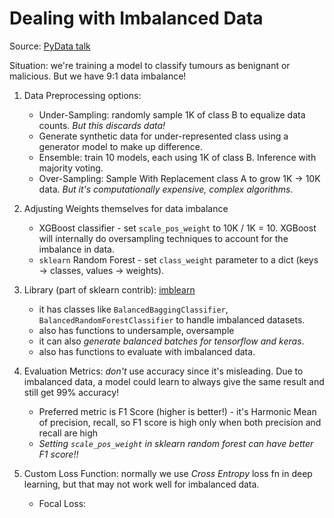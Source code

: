 # Dealing with Imbalanced Data
Source: [PyData talk](https://youtu.be/6M2d2n-QXCc?si=8jlzCyy0mB65_STF)

Situation: we're training a model to classify tumours as benignant or malicious. But we have 9:1 data imbalance!

1. Data Preprocessing options:
    - Under-Sampling: randomly sample 1K of class B to equalize data counts. *But this discards data!*
    - Generate synthetic data for under-represented class using a generator model to make up difference.
    - Ensemble: train 10 models, each using 1K of class B. Inference with majority voting.
    - Over-Sampling: Sample With Replacement class A to grow 1K -> 10K data. *But it's computationally expensive, complex algorithms*.

2. Adjusting Weights themselves for data imbalance
    - XGBoost classifier - set `scale_pos_weight` to 10K / 1K = 10. XGBoost will internally do oversampling techniques to account for the imbalance in data.
    - `sklearn` Random Forest - set `class_weight` parameter to a dict (keys -> classes, values -> weights).

3. Library (part of sklearn contrib): [imblearn](https://github.com/scikit-learn-contrib/imbalanced-learn)
    - it has classes like `BalancedBaggingClassifier`, `BalancedRandomForestClassifier` to handle imbalanced datasets.
    - also has functions to undersample, oversample
    - it can also *generate balanced batches for tensorflow and keras*.
    - also has functions to evaluate with imbalanced data.

4. Evaluation Metrics: *don't* use accuracy since it's misleading. Due to imbalanced data, a model could learn to always give the same result and still get 99% accuracy!
    - Preferred metric is F1 Score (higher is better!) - it's Harmonic Mean of precision, recall, so F1 score is high only when both precision and recall are high
    - *Setting `scale_pos_weight` in sklearn random forest can have better F1 score!!*

5. Custom Loss Function: normally we use *Cross Entropy* loss fn in deep learning, but that may not work well for imbalanced data.
    - Focal Loss:
